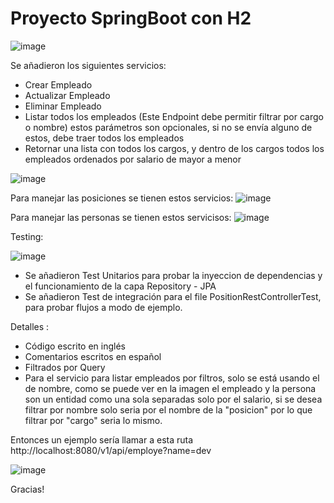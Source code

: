 # Proyecto SpringBoot con H2
![image](https://user-images.githubusercontent.com/20958764/132104654-07348c4b-39ac-4e8e-9fb4-21c559a432c9.png)


Se añadieron los siguientes servicios:
- Crear Empleado
- Actualizar Empleado
- Eliminar Empleado
- Listar todos los empleados (Este Endpoint debe permitir filtrar por cargo o nombre)
estos parámetros son opcionales, si no se envía alguno de estos, debe traer todos los
empleados
- Retornar una lista con todos los cargos, y dentro de los cargos todos los empleados
ordenados por salario de mayor a menor

![image](https://user-images.githubusercontent.com/20958764/132104660-e2c6846b-df45-4228-9a39-2caa4f42bd78.png)

Para manejar las posiciones se tienen estos servicios:
![image](https://user-images.githubusercontent.com/20958764/132104677-dd4cc54b-cab4-4374-8113-9e22e8475df7.png)

Para manejar las personas se tienen estos servicisos:
![image](https://user-images.githubusercontent.com/20958764/132104688-26aea0ec-1d86-4a0e-bd75-abc1ea0acf65.png)

Testing: 

![image](https://user-images.githubusercontent.com/20958764/132104698-aa892636-17dd-4584-9290-f2fc9e137638.png)

- Se añadieron Test Unitarios para probar la inyeccion de dependencias y el funcionamiento de la capa Repository - JPA
- Se añadieron Test de integración para el file PositionRestControllerTest, para probar flujos a modo de ejemplo.


Detalles :
- Código escrito en inglés
- Comentarios escritos en español
- Filtrados por Query
- Para el servicio para listar empleados por filtros, solo se está usando el de nombre, como se puede ver en la imagen el empleado y la persona son un entidad como una sola separadas solo por el salario,
si se desea filtrar por nombre solo seria por el nombre de la "posicion" por lo que filtrar por "cargo" seria lo mismo.

Entonces un ejemplo sería llamar a esta ruta http://localhost:8080/v1/api/employe?name=dev

![image](https://user-images.githubusercontent.com/20958764/132104746-4df9f58c-bbaf-4203-b312-003e16267567.png)


Gracias!


